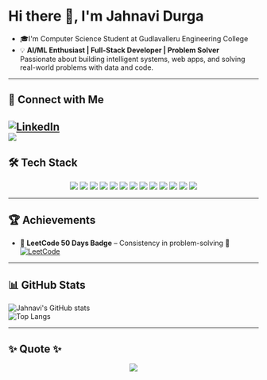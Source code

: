 <!--
**ganapathijahnavi/ganapathijahnavi** is a ✨ _special_ ✨ repository because its `README.md` (this file) appears on your GitHub profile.

Here are some ideas to get you started:

- 🔭 I’m currently working on ...
- 🌱 I’m currently learning ...
- 👯 I’m looking to collaborate on ...
- 🤔 I’m looking for help with ...
- 💬 Ask me about ...
- 📫 How to reach me: ...
- 😄 Pronouns: ...
- ⚡ Fun fact: ...
-->
# Hi there 👋, I'm Jahnavi Durga 
- 🎓I'm Computer Science Student at Gudlavalleru Engineering College
- 💡 **AI/ML Enthusiast | Full-Stack Developer | Problem Solver**  
Passionate about building intelligent systems, web apps, and solving real-world problems with data and code.  

---
## 🔗 Connect with Me  

[![LinkedIn](https://img.shields.io/badge/LinkedIn-0A66C2?style=for-the-badge&logo=linkedin&logoColor=white)](https://www.linkedin.com/in/)  
<a href="mailto:g.jahnavidurga@gmail.com">
    <img src="https://img.shields.io/badge/Email-D14836?style=for-the-badge&logo=gmail&logoColor=white" />
  </a>
---

## 🛠️ Tech Stack  
<p align="center">
  <img src="https://img.shields.io/badge/Python-3776AB?style=for-the-badge&logo=python&logoColor=white" />
  <img src="https://img.shields.io/badge/JavaScript-F7DF1E?style=for-the-badge&logo=javascript&logoColor=black" />
  <img src="https://img.shields.io/badge/SQL-4479A1?style=for-the-badge&logo=mysql&logoColor=white" />
  <img src="https://img.shields.io/badge/React-20232A?style=for-the-badge&logo=react&logoColor=61DAFB" />
  <img src="https://img.shields.io/badge/FastAPI-009688?style=for-the-badge&logo=fastapi&logoColor=white" />
  <img src="https://img.shields.io/badge/PyTorch-EE4C2C?style=for-the-badge&logo=pytorch&logoColor=white" />
  <img src="https://img.shields.io/badge/TensorFlow-FF6F00?style=for-the-badge&logo=tensorflow&logoColor=white" />
  <img src="https://img.shields.io/badge/LLM-4B0082?style=for-the-badge&logo=openai&logoColor=white" />
  <img src="https://img.shields.io/badge/Netlify-00C7B7?style=for-the-badge&logo=netlify&logoColor=white" />
  <img src="https://img.shields.io/badge/Render-46E3B7?style=for-the-badge&logo=render&logoColor=black" />
  <img src="https://img.shields.io/badge/MongoDB-47A248?style=for-the-badge&logo=mongodb&logoColor=white" />
  <img src="https://img.shields.io/badge/Node.js-339933?style=for-the-badge&logo=node.js&logoColor=white" />
  <img src="https://img.shields.io/badge/Postman-FF6C37?style=for-the-badge&logo=postman&logoColor=white" />
</p>

---
## 🏆 Achievements  

- 🥇 **LeetCode 50 Days Badge** – Consistency in problem-solving 💪  
[![LeetCode](https://img.shields.io/badge/LeetCode-FFA116?style=for-the-badge&logo=leetcode&logoColor=white)](https://leetcode.com/u/Ganapathi_jahnavi/)  

---

## 📊 GitHub Stats  

![Jahnavi's GitHub stats](https://github-readme-stats.vercel.app/api?username=ganapathijahnavi&show_icons=true&theme=tokyonight)  
![Top Langs](https://github-readme-stats.vercel.app/api/top-langs/?username=ganapathijahnavi&layout=compact&theme=tokyonight)  

---


## ✨ Quote  ✨

<p align="center">
  <img src="https://img.shields.io/badge/%20Great%20things%20take%20time%2C%20just%20like%20Rome%20%E2%80%94%20every%20effort%20lays%20the%20foundation%20of%20tomorrow..-purple?style=for-the-badge&logo=appveyor&logoColor=white" />
</p>



